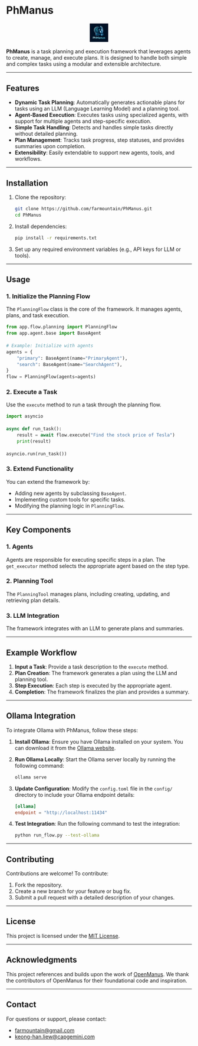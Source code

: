 # PhManus

<p align="center">
  <img src="PhManus_logo.png" alt="PhManus Logo" style="width: 10%; height: auto;">
</p>

**PhManus** is a task planning and execution framework that leverages agents to create, manage, and execute plans. It is designed to handle both simple and complex tasks using a modular and extensible architecture.

---

## Features

- **Dynamic Task Planning**: Automatically generates actionable plans for tasks using an LLM (Language Learning Model) and a planning tool.
- **Agent-Based Execution**: Executes tasks using specialized agents, with support for multiple agents and step-specific execution.
- **Simple Task Handling**: Detects and handles simple tasks directly without detailed planning.
- **Plan Management**: Tracks task progress, step statuses, and provides summaries upon completion.
- **Extensibility**: Easily extendable to support new agents, tools, and workflows.

---

## Installation

1. Clone the repository:
   ```bash
   git clone https://github.com/farmountain/PhManus.git
   cd PhManus
   ```

2. Install dependencies:
   ```bash
   pip install -r requirements.txt
   ```

3. Set up any required environment variables (e.g., API keys for LLM or tools).

---

## Usage

### 1. Initialize the Planning Flow
The `PlanningFlow` class is the core of the framework. It manages agents, plans, and task execution.

```python
from app.flow.planning import PlanningFlow
from app.agent.base import BaseAgent

# Example: Initialize with agents
agents = {
    "primary": BaseAgent(name="PrimaryAgent"),
    "search": BaseAgent(name="SearchAgent"),
}
flow = PlanningFlow(agents=agents)
```

### 2. Execute a Task
Use the `execute` method to run a task through the planning flow.

```python
import asyncio

async def run_task():
    result = await flow.execute("Find the stock price of Tesla")
    print(result)

asyncio.run(run_task())
```

### 3. Extend Functionality
You can extend the framework by:
- Adding new agents by subclassing `BaseAgent`.
- Implementing custom tools for specific tasks.
- Modifying the planning logic in `PlanningFlow`.

---

## Key Components

### 1. **Agents**
Agents are responsible for executing specific steps in a plan. The `get_executor` method selects the appropriate agent based on the step type.

### 2. **Planning Tool**
The `PlanningTool` manages plans, including creating, updating, and retrieving plan details.

### 3. **LLM Integration**
The framework integrates with an LLM to generate plans and summaries.

---

## Example Workflow

1. **Input a Task**: Provide a task description to the `execute` method.
2. **Plan Creation**: The framework generates a plan using the LLM and planning tool.
3. **Step Execution**: Each step is executed by the appropriate agent.
4. **Completion**: The framework finalizes the plan and provides a summary.

---

## Ollama Integration

To integrate Ollama with PhManus, follow these steps:

1. **Install Ollama**:
   Ensure you have Ollama installed on your system. You can download it from the [Ollama website](https://ollama.ai/).

2. **Run Ollama Locally**:
   Start the Ollama server locally by running the following command:
   ```bash
   ollama serve
   ```

3. **Update Configuration**:
   Modify the `config.toml` file in the `config/` directory to include your Ollama endpoint details:
   ```toml
   [ollama]
   endpoint = "http://localhost:11434"
   ```

4. **Test Integration**:
   Run the following command to test the integration:
   ```bash
   python run_flow.py --test-ollama
   ```

---

## Contributing

Contributions are welcome! To contribute:
1. Fork the repository.
2. Create a new branch for your feature or bug fix.
3. Submit a pull request with a detailed description of your changes.

---

## License

This project is licensed under the [MIT License](LICENSE).

---

## Acknowledgments

This project references and builds upon the work of [OpenManus](https://github.com/farmountain/OpenManus). We thank the contributors of OpenManus for their foundational code and inspiration.

---

## Contact

For questions or support, please contact:

- farmountain@gmail.com
- keong-han.liew@capgemini.com
